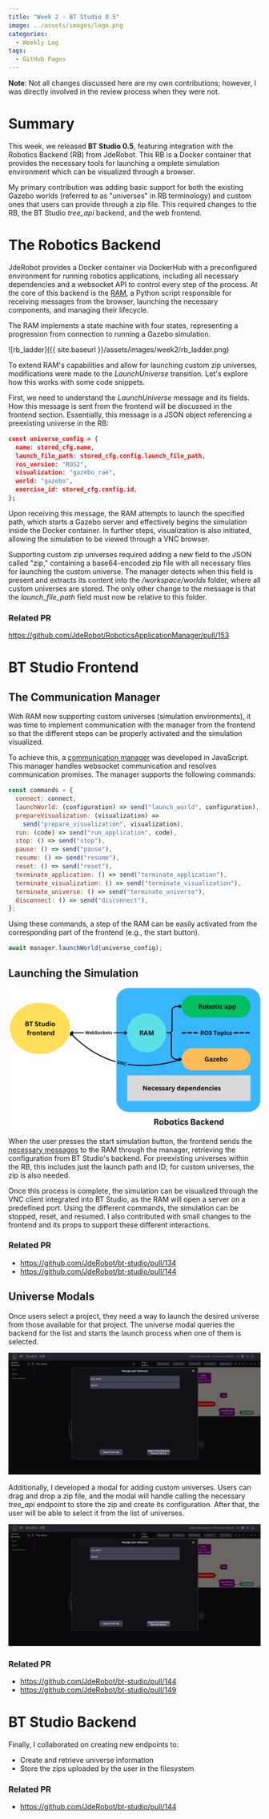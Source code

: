 ```yaml
---
title: "Week 2 - BT Studio 0.5"  
image: ../assets/images/logo.png  
categories:
  - Weekly Log  
tags:
  - GitHub Pages  
---
```


**Note**: Not all changes discussed here are my own contributions; however, I was directly involved in the review process when they were not.

# Summary

This week, we released **BT Studio 0.5**, featuring integration with the Robotics Backend (RB) from JdeRobot. This RB is a Docker container that provides the necessary tools for launching a omplete simulation environment which can be visualized through a browser.

My primary contribution was adding basic support for both the existing Gazebo worlds (referred to as "universes" in RB terminology) and custom ones that users can provide through a zip file. This required changes to the RB, the BT Studio *tree_api* backend, and the web frontend.

# The Robotics Backend

JdeRobot provides a Docker container via DockerHub with a preconfigured environment for running robotics applications, including all necessary dependencies and a websocket API to control every step of the process. At the core of this backend is the [RAM](https://github.com/JdeRobot/RoboticsApplicationManager), a Python script responsible for receiving messages from the browser, launching the necessary components, and managing their lifecycle.

The RAM implements a state machine with four states, representing a progression from connection to running a Gazebo simulation.

![rb_ladder]({{ site.baseurl }}/assets/images/week2/rb_ladder.png)

To extend RAM's capabilities and allow for launching custom zip universes, modifications were made to the *LaunchUniverse* transition. Let's explore how this works with some code snippets.

First, we need to understand the *LaunchUniverse* message and its fields. How this message is sent from the frontend will be discussed in the frontend section. Essentially, this message is a JSON object referencing a preexisting universe in the RB:

```json
const universe_config = {
  name: stored_cfg.name,
  launch_file_path: stored_cfg.config.launch_file_path,
  ros_version: "ROS2",
  visualization: "gazebo_rae",
  world: "gazebo",
  exercise_id: stored_cfg.config.id,
};
```

Upon receiving this message, the RAM attempts to launch the specified path, which starts a Gazebo server and effectively begins the simulation inside the Docker container. In further steps, visualization is also initiated, allowing the simulation to be viewed through a VNC browser.

Supporting custom zip universes required adding a new field to the JSON called "zip," containing a base64-encoded zip file with all necessary files for launching the custom universe. The manager detects when this field is present and extracts its content into the */workspace/worlds* folder, where all custom universes are stored. The only other change to the message is that the *launch_file_path* field must now be relative to this folder.

### Related PR

https://github.com/JdeRobot/RoboticsApplicationManager/pull/153

# BT Studio Frontend

## The Communication Manager

With RAM now supporting custom universes (simulation environments), it was time to implement communication with the manager from the frontend so that the different steps can be properly activated and the simulation visualized.

To achieve this, a [communication manager](https://github.com/JdeRobot/bt-studio/blob/main/frontend/src/components/comms_manager/CommsManager.js) was developed in JavaScript. This manager handles websocket communication and resolves communication promises. The manager supports the following commands:

```js
const commands = {
  connect: connect,
  launchWorld: (configuration) => send("launch_world", configuration),
  prepareVisualization: (visualization) =>
    send("prepare_visualization", visualization),
  run: (code) => send("run_application", code),
  stop: () => send("stop"),
  pause: () => send("pause"),
  resume: () => send("resume"),
  reset: () => send("reset"),
  terminate_application: () => send("terminate_application"),
  terminate_visualization: () => send("terminate_visualization"),
  terminate_universe: () => send("terminate_universe"),
  disconnect: () => send("disconnect"),
};
```

Using these commands, a step of the RAM can be easily activated from the corresponding part of the frontend (e.g., the start button).

```js
await manager.launchWorld(universe_config);
```

## Launching the Simulation

![docker_exec](../assets/images/week2/docker_exec.png)

When the user presses the start simulation button, the frontend sends the [necessary messages](https://github.com/JdeRobot/bt-studio/blob/3557b622212f567251e2ffc2f3b4e560323de2d2/frontend/src/App.js#L74C1-L91C5) to the RAM through the manager, retrieving the configuration from BT Studio's backend. For preexisting universes within the RB, this includes just the launch path and ID; for custom universes, the zip is also needed.

Once this process is complete, the simulation can be visualized through the VNC client integrated into BT Studio, as the RAM will open a server on a predefined port. Using the different commands, the simulation can be stopped, reset, and resumed. I also contributed with small changes to the frontend and its props to support these different interactions.

### Related PR

* https://github.com/JdeRobot/bt-studio/pull/134
* https://github.com/JdeRobot/bt-studio/pull/144

## Universe Modals

Once users select a project, they need a way to launch the desired universe from those available for that project. The universe modal queries the backend for the list and starts the launch process when one of them is selected.

![universe_modal](../assets/images/week2/universe_modal.png)

Additionally, I developed a modal for adding custom universes. Users can drag and drop a zip file, and the modal will handle calling the necessary *tree_api* endpoint to store the zip and create its configuration. After that, the user will be able to select it from the list of universes.

![custom_modal](https://github.com/TheRoboticsClub/gsoc2024-Oscar_Martinez/blob/main/docs/assets/images/week2/universe_modal.png)

### Related PR

* https://github.com/JdeRobot/bt-studio/pull/144
* https://github.com/JdeRobot/bt-studio/pull/149

# BT Studio Backend

Finally, I collaborated on creating new endpoints to:

* Create and retrieve universe information
* Store the zips uploaded by the user in the filesystem

### Related PR

* https://github.com/JdeRobot/bt-studio/pull/144
